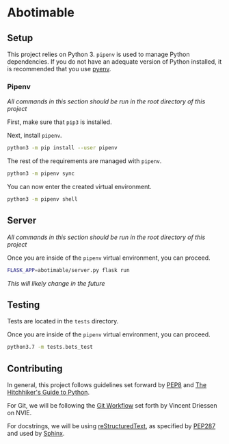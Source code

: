 # Abotimable

## Setup

This project relies on Python 3. `pipenv` is used to manage Python
dependencies. If you do not have an adequate version of Python installed, it is
recommended that you use [pyenv](https://github.com/pyenv/pyenv).

### Pipenv

*All commands in this section should be run in the root directory of this
project*

First, make sure that `pip3` is installed.

Next, install `pipenv`.

```bash
python3 -m pip install --user pipenv
```

The rest of the requirements are managed with `pipenv`.

```bash
python3 -m pipenv sync
```

You can now enter the created virtual environment.

```bash
python3 -m pipenv shell
```

## Server

*All commands in this section should be run in the root directory of this
project*

Once you are inside of the `pipenv` virtual environment, you can proceed.

```bash
FLASK_APP=abotimable/server.py flask run
```

*This will likely change in the future*

## Testing

Tests are located in the `tests` directory.

Once you are inside of the `pipenv` virtual environment, you can proceed.

```bash
python3.7 -m tests.bots_test
```

## Contributing

In general, this project follows guidelines set forward by
[PEP8](https://www.python.org/dev/peps/pep-0008/) and
[The Hitchhiker's Guide to Python](https://docs.python-guide.org/).

For Git, we will be following the
[Git Workflow](https://nvie.com/posts/a-successful-git-branching-model/)
set forth by Vincent Driessen on NVIE.

For docstrings, we will be using
[reStructuredText](https://en.wikipedia.org/wiki/ReStructuredText), as
specified by [PEP287](https://www.python.org/dev/peps/pep-0287/) and used by
[Sphinx](https://github.com/sphinx-doc/sphinx).
